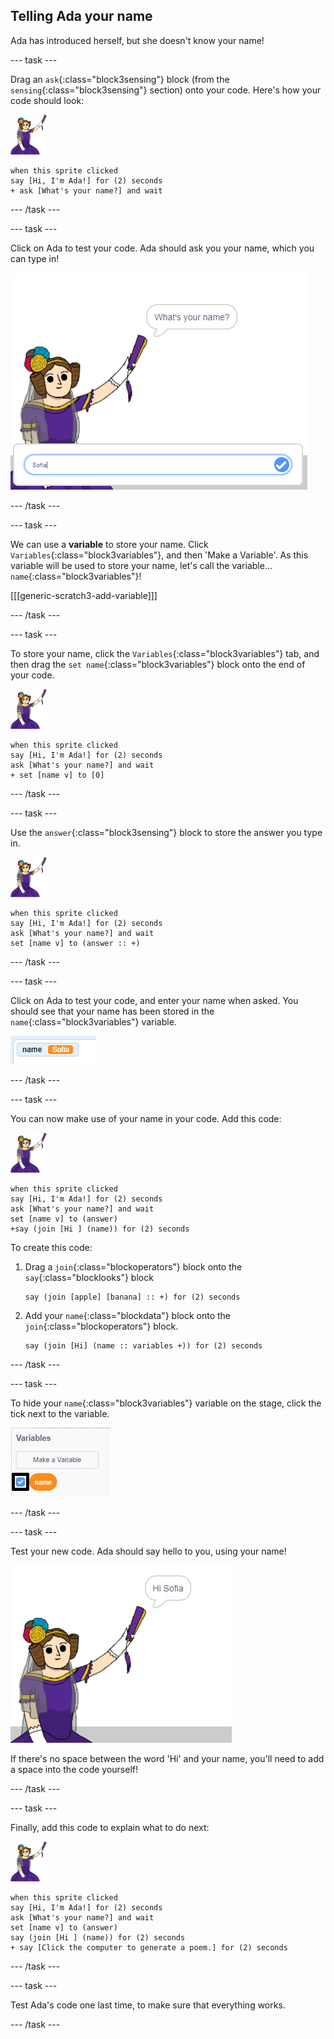 ## Telling Ada your name

Ada has introduced herself, but she doesn't know your name!

--- task ---

Drag an `ask`{:class="block3sensing"} block (from the `sensing`{:class="block3sensing"} section) onto your code. Here's how your code should look:

![ada sprite](images/ada-sprite.png)

```blocks3
when this sprite clicked
say [Hi, I'm Ada!] for (2) seconds
+ ask [What's your name?] and wait
```

--- /task ---

--- task ---

Click on Ada to test your code. Ada should ask you your name, which you can type in!

![ada sprite asking whats your name](images/poetry-input.png)

--- /task ---

--- task ---

We can use a __variable__ to store your name. Click `Variables`{:class="block3variables"}, and then 'Make a Variable'. As this variable will be used to store your name, let's call the variable... `name`{:class="block3variables"}!

[[[generic-scratch3-add-variable]]]

--- /task ---

--- task ---

To store your name, click the `Variables`{:class="block3variables"} tab, and then drag the `set name`{:class="block3variables"} block onto the end of your code.

![ada sprite](images/ada-sprite.png)

```blocks3
when this sprite clicked
say [Hi, I'm Ada!] for (2) seconds
ask [What's your name?] and wait
+ set [name v] to [0]
```

--- /task ---

--- task ---

Use the `answer`{:class="block3sensing"} block to store the answer you type in.

![ada sprite](images/ada-sprite.png)

```blocks3
when this sprite clicked
say [Hi, I'm Ada!] for (2) seconds
ask [What's your name?] and wait
set [name v] to (answer :: +)
```

--- /task ---

--- task ---

Click on Ada to test your code, and enter your name when asked. You should see that your name has been stored in the `name`{:class="block3variables"} variable.

![screenshot](images/poetry-name-test.png)

--- /task ---

--- task ---

You can now make use of your name in your code. Add this code:

![ada sprite](images/ada-sprite.png)

```blocks3
when this sprite clicked
say [Hi, I'm Ada!] for (2) seconds
ask [What's your name?] and wait
set [name v] to (answer)
+say (join [Hi ] (name)) for (2) seconds 
```

To create this code: 

1. Drag a `join`{:class="blockoperators"} block onto the `say`{:class="blocklooks"} block
    ```blocks3
    say (join [apple] [banana] :: +) for (2) seconds
    ```

2. Add your `name`{:class="blockdata"} block onto the `join`{:class="blockoperators"} block.
    ```blocks3
    say (join [Hi] (name :: variables +)) for (2) seconds
    ```
    
--- /task ---

--- task ---

To hide your `name`{:class="block3variables"} variable on the stage, click the tick next to the variable.

![tick name variable](images/poetry-tick-annotated.png)

--- /task ---

--- task ---

Test your new code. Ada should say hello to you, using your name!

![screenshot](images/poetry-name-test2.png)

If there's no space between the word 'Hi' and your name, you'll need to add a space into the code yourself!

--- /task ---

--- task ---

Finally, add this code to explain what to do next:

![ada sprite](images/ada-sprite.png)

```blocks3
when this sprite clicked
say [Hi, I'm Ada!] for (2) seconds
ask [What's your name?] and wait
set [name v] to (answer)
say (join [Hi ] (name)) for (2) seconds 
+ say [Click the computer to generate a poem.] for (2) seconds 
```

--- /task ---

--- task ---

Test Ada's code one last time, to make sure that everything works. 

--- /task ---
